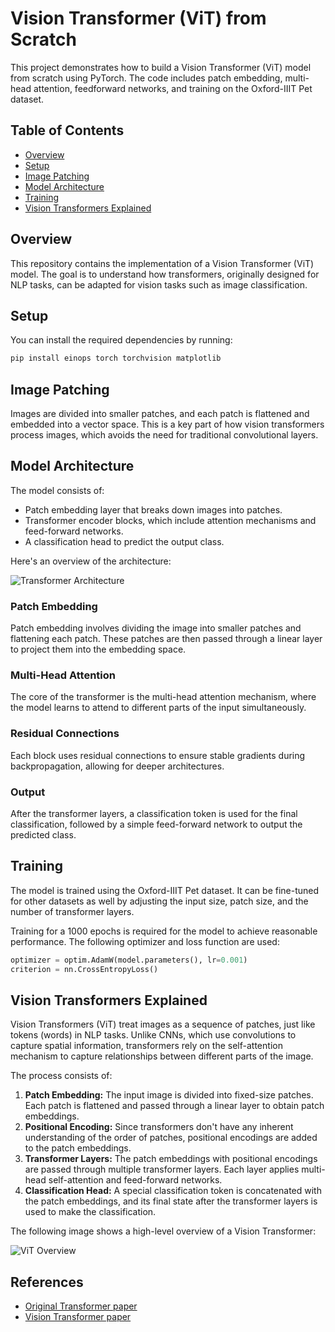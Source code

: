 
# Vision Transformer (ViT) from Scratch

This project demonstrates how to build a Vision Transformer (ViT) model from scratch using PyTorch. The code includes patch embedding, multi-head attention, feedforward networks, and training on the Oxford-IIIT Pet dataset.

## Table of Contents
- [Overview](#overview)
- [Setup](#setup)
- [Image Patching](#image-patching)
- [Model Architecture](#model-architecture)
- [Training](#training)
- [Vision Transformers Explained](#vision-transformers-explained)

## Overview
This repository contains the implementation of a Vision Transformer (ViT) model. The goal is to understand how transformers, originally designed for NLP tasks, can be adapted for vision tasks such as image classification.

## Setup

You can install the required dependencies by running:

```bash
pip install einops torch torchvision matplotlib
```

## Image Patching

Images are divided into smaller patches, and each patch is flattened and embedded into a vector space. This is a key part of how vision transformers process images, which avoids the need for traditional convolutional layers.

## Model Architecture

The model consists of:

- Patch embedding layer that breaks down images into patches.
- Transformer encoder blocks, which include attention mechanisms and feed-forward networks.
- A classification head to predict the output class.

Here's an overview of the architecture:

![Transformer Architecture](https://miro.medium.com/v2/resize:fit:828/format:webp/1*4A9zG9nUt2VsSIuNENAu4w.png)

### Patch Embedding
Patch embedding involves dividing the image into smaller patches and flattening each patch. These patches are then passed through a linear layer to project them into the embedding space.

### Multi-Head Attention
The core of the transformer is the multi-head attention mechanism, where the model learns to attend to different parts of the input simultaneously.

### Residual Connections
Each block uses residual connections to ensure stable gradients during backpropagation, allowing for deeper architectures.

### Output
After the transformer layers, a classification token is used for the final classification, followed by a simple feed-forward network to output the predicted class.

## Training

The model is trained using the Oxford-IIIT Pet dataset. It can be fine-tuned for other datasets as well by adjusting the input size, patch size, and the number of transformer layers.

Training for a 1000 epochs is required for the model to achieve reasonable performance. The following optimizer and loss function are used:

```python
optimizer = optim.AdamW(model.parameters(), lr=0.001)
criterion = nn.CrossEntropyLoss()
```

## Vision Transformers Explained

Vision Transformers (ViT) treat images as a sequence of patches, just like tokens (words) in NLP tasks. Unlike CNNs, which use convolutions to capture spatial information, transformers rely on the self-attention mechanism to capture relationships between different parts of the image.

The process consists of:

1. **Patch Embedding:** The input image is divided into fixed-size patches. Each patch is flattened and passed through a linear layer to obtain patch embeddings.
2. **Positional Encoding:** Since transformers don't have any inherent understanding of the order of patches, positional encodings are added to the patch embeddings.
3. **Transformer Layers:** The patch embeddings with positional encodings are passed through multiple transformer layers. Each layer applies multi-head self-attention and feed-forward networks.
4. **Classification Head:** A special classification token is concatenated with the patch embeddings, and its final state after the transformer layers is used to make the classification.

The following image shows a high-level overview of a Vision Transformer:

![ViT Overview](https://i.imgur.com/1aN50Mr.png)

## References

- [Original Transformer paper](https://arxiv.org/abs/1706.03762)
- [Vision Transformer paper](https://arxiv.org/abs/2010.11929)
